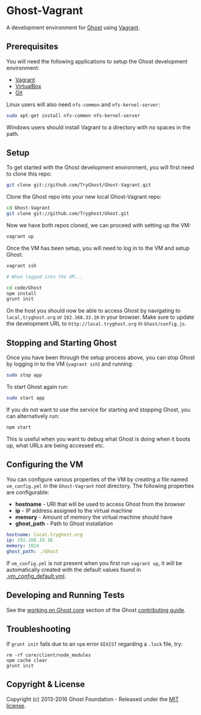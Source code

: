 # Ghost-Vagrant

A development environment for [Ghost](https://ghost.org) using [Vagrant](http://www.vagrantup.com/downloads.html).

## Prerequisites

You will need the following applications to setup the Ghost development environment:

- [Vagrant](http://www.vagrantup.com/downloads.html)
- [VirtualBox](https://www.virtualbox.org/wiki/Downloads)
- [Git](https://git-scm.com/downloads)

Linux users will also need `nfs-common` and `nfs-kernel-server`:

```bash
sudo apt-get install nfs-common nfs-kernel-server
```

Windows users should install Vagrant to a directory with no spaces in the path.

## Setup

To get started with the Ghost development environment, you will first need to clone this repo:

```bash
git clone git://github.com/TryGhost/Ghost-Vagrant.git
```

Clone the Ghost repo into your new local Ghost-Vagrant repo:

```bash
cd Ghost-Vagrant
git clone git://github.com/Tryghost/Ghost.git
```

Now we have both repos cloned, we can proceed with setting up the VM:

```bash
vagrant up
```

Once the VM has been setup, you will need to log in to the VM and setup Ghost:

```bash
vagrant ssh

# When logged into the VM...

cd code/Ghost
npm install
grunt init
```

On the host you should now be able to access Ghost by navigating to `local.tryghost.org` or `192.168.33.10` in your browser. Make sure to update the development URL to `http://local.tryghost.org` in `Ghost/config.js`.

## Stopping and Starting Ghost

Once you have been through the setup process above, you can stop Ghost by logging in to the VM (`vagrant ssh`) and running:

```bash
sudo stop app
```

To start Ghost again run:

```bash
sudo start app
```

If you do not want to use the service for starting and stopping Ghost, you can alternatively run:

```bash
npm start
```

This is useful when you want to debug what Ghost is doing when it boots up, what URLs are being accessed etc.

## Configuring the VM

You can configure various properties of the VM by creating a file named `vm_config.yml` in the `Ghost-Vagrant` root directory. The following properties are configurable:

- **hostname** - URI that will be used to access Ghost from the browser
- **ip** - IP address assigned to the virtual machine
- **memory** - Amount of memory the virtual machine should have
- **ghost_path** - Path to Ghost installation

```yml
hostname: local.tryghost.org
ip: 192.168.33.10
memory: 1024
ghost_path: ./Ghost
```

If `vm_config.yml` is not present when you first run `vagrant up`, it will be automatically created with the default values found in [.vm_config_default.yml](.vm_config_default.yml).

## Developing and Running Tests

See the [working on Ghost core](https://github.com/TryGhost/Ghost/blob/master/CONTRIBUTING.md#core) section of the Ghost [contributing guide](https://github.com/TryGhost/Ghost/blob/master/CONTRIBUTING.md).

## Troubleshooting

If `grunt init` fails due to an `npm` error `EEXIST` regarding a `.lock` file, try:

```
rm -rf core/client/node_modules
npm cache clear
grunt init
```

## Copyright & License

Copyright (c) 2013-2016 Ghost Foundation - Released under the [MIT license](LICENSE).
